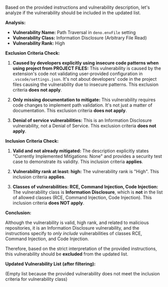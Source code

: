 Based on the provided instructions and vulnerability description, let's analyze if the vulnerability should be included in the updated list.

**Analysis:**

* **Vulnerability Name:** Path Traversal in `deno.envFile` setting
* **Vulnerability Class:** Information Disclosure (Arbitrary File Read)
* **Vulnerability Rank:** High

**Exclusion Criteria Check:**

1.  **Caused by developers explicitly using insecure code patterns when using project from PROJECT FILES:** This vulnerability is caused by the extension's code not validating user-provided configuration in `.vscode/settings.json`. It's not about developers' code in the project files causing the vulnerability due to insecure patterns. This exclusion criteria **does not apply**.

2.  **Only missing documentation to mitigate:**  This vulnerability requires code changes to implement path validation. It's not just a matter of documentation. This exclusion criteria **does not apply**.

3.  **Denial of service vulnerabilities:** This is an Information Disclosure vulnerability, not a Denial of Service. This exclusion criteria **does not apply**.

**Inclusion Criteria Check:**

1.  **Valid and not already mitigated:** The description explicitly states "Currently Implemented Mitigations: None" and provides a security test case to demonstrate its validity. This inclusion criteria **applies**.

2.  **Vulnerability rank at least: high:** The vulnerability rank is "High". This inclusion criteria **applies**.

3.  **Classes of vulnerabilities: RCE, Command Injection, Code Injection:** The vulnerability class is **Information Disclosure**, which is **not** in the list of allowed classes (RCE, Command Injection, Code Injection). This inclusion criteria **does NOT apply**.

**Conclusion:**

Although the vulnerability is valid, high rank, and related to malicious repositories, it is an Information Disclosure vulnerability, and the instructions specify to *only include* vulnerabilities of classes RCE, Command Injection, and Code Injection.

Therefore, based on the strict interpretation of the provided instructions, this vulnerability should be **excluded** from the updated list.

**Updated Vulnerability List (after filtering):**

(Empty list because the provided vulnerability does not meet the inclusion criteria for vulnerability class)

```markdown
